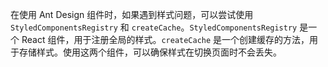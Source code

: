 在使用 Ant Design 组件时，如果遇到样式问题，可以尝试使用 `StyledComponentsRegistry` 和 `createCache`。`StyledComponentsRegistry` 是一个 React 组件，用于注册全局的样式。`createCache` 是一个创建缓存的方法，用于存储样式。使用这两个组件，可以确保样式在切换页面时不会丢失。
